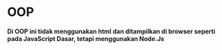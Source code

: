 # OOP

**Di OOP ini tidak menggunakan html dan ditampilkan di browser seperti pada JavaScript Dasar, tetapi menggunakan Node.Js**
